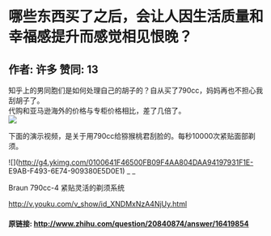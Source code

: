 # 哪些东西买了之后，会让人因生活质量和幸福感提升而感觉相见恨晚？
## 作者: 许多  赞同: 13
知乎上的男同胞们是如何处理自己的胡子的？自从买了790cc，妈妈再也不担心我刮胡子了。  
代购和亚马逊海外的价格与专柜价格相比，差了几倍了。  
![](http://pic4.zhimg.com/7b332fddf89b7868e2ee30fce0e49c4f_b.jpg)

  
下面的演示视频，是关于用790cc给猕猴桃君刮脸的。每秒10000次紧贴面部剃须。  

![](http://g4.ykimg.com/0100641F46500FB09F4AA804DAA94197931F1E-
E9AB-F493-6E74-909380E5D0E1) _ _

Braun 790cc-4 紧贴灵活的剃须系统

http://v.youku.com/v_show/id_XNDMxNzA4NjUy.html

#### 原链接: http://www.zhihu.com/question/20840874/answer/16419854